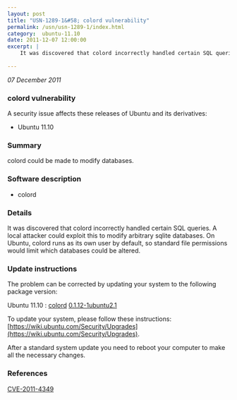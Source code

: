 ```yaml
---
layout: post
title: "USN-1289-1&#58; colord vulnerability"
permalink: /usn/usn-1289-1/index.html
category:  ubuntu-11.10
date: 2011-12-07 12:00:00
excerpt: |
    It was discovered that colord incorrectly handled certain SQL queries. A local attacker could exploit this to modify arbitrary sqlite databases. On Ubuntu, colord runs as its own user by default, so standard file permissions would limit which databases could be altered. 
    
--- 
```

 
 

*07 December 2011*

### colord vulnerability

A security issue affects these releases of Ubuntu and its derivatives:

* Ubuntu 11.10

### Summary

colord could be made to modify databases. 

### Software description

* colord 

### Details

It was discovered that colord incorrectly handled certain SQL queries. A local attacker could exploit this to modify arbitrary sqlite databases. On Ubuntu, colord runs as its own user by default, so standard file permissions would limit which databases could be altered. 

### Update instructions

The problem can be corrected by updating your system to the following package version:

Ubuntu 11.10
 : [colord](https://launchpad.net/ubuntu/+source/colord) <span> [0.1.12-1ubuntu2.1](https://launchpad.net/ubuntu/+source/colord/0.1.12-1ubuntu2.1) </span> 

To update your system, please follow these instructions: [https://wiki.ubuntu.com/Security/Upgrades](https://wiki.ubuntu.com/Security/Upgrades).

After a standard system update you need to reboot your computer to make all the necessary changes. 

### References

 
 [CVE-2011-4349](http://people.ubuntu.com/~ubuntu-security/cve/CVE-2011-4349)
 

